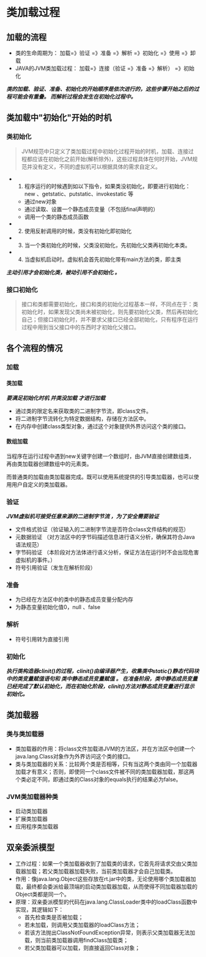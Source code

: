 # 类加载过程
## 加载的流程
- 类的生命周期为： 加载=》验证 =》准备 =》解析 =》初始化 =》使用 =》卸载
- JAVA的JVM类加载过程： 加载=》连接（验证 =》准备 =》解析） =》初始化

***类的加载、验证、准备、初始化的开始顺序是依次进行的，这些步骤开始之后的过程可能会有重叠。 而解析过程会发生在初始化过程中。***

## 类加载中"初始化"开始的时机
### 类初始化
 >  JVM规范中只定义了类加载过程中初始化过程开始的时机，加载、连接过程都应该在初始化之前开始(解析除外)，这些过程具体在何时开始，JVM规范并没有定义，不同的虚拟机可以根据具体的需求自定义。
- 1. 程序运行的时候遇到如以下指令，如果类没初始化，即要进行初始化：new 、getstatic、putstatic、invokestatic 等
   - 通过new对象
   - 通过读取、设置一个静态成员变量（不包括final声明的）
   - 调用一个类的静态成员函数
 - 2. 使用反射调用的时候，类没有初始化即初始化
 - 3. 当一个类初始化的时候，父类没初始化，先初始化父类再初始化本类。
 - 4. 当虚拟机启动时。虚拟机会首先初始化带有main方法的类，即主类

***主动引用才会初始化类，被动引用不会初始化 。***

### 接口初始化
> 接口和类都需要初始化，接口和类的初始化过程基本一样，不同点在于：类初始化时，如果发现父类尚未被初始化，则先要初始化父类，然后再初始化自己；但接口初始化时，并不要求父接口已经全部初始化，只有程序在运行过程中用到当父接口中的东西时才初始化父接口。

## 各个流程的情况
### 加载
#### 类加载
***要满足初始化时机 并类没加载 才进行加载***
- 通过类的限定名来获取类的二进制字节流，即class文件。
- 将二进制字节流转化为特定数据结构，存储在方法区中。
- 在内存中创建class类型对象，通过这个对象提供外界访问这个类的接口。

#### 数组加载
当程序在运行过程中遇到new关键字创建一个数组时，由JVM直接创建数组类，再由类加载器创建数组中的元素类。

而普通类的加载由类加载器完成。既可以使用系统提供的引导类加载器，也可以使用用户自定义的类加载器。

###  验证
***JVM虚拟机可接受任意来源的二进制字节流 ，为了安全需要验证***
- 文件格式验证（验证输入的二进制字节流是否符合class文件结构的规范）
- 元数据验证 （对方法区中的字节码描述信息进行语义分析，确保其符合Java语法规范）
- 字节码验证  （本阶段对方法体进行语义分析，保证方法在运行时不会出现危害虚拟机的事件。）
- 符号引用验证（发生在解析阶段）

### 准备
- 为已经在方法区中的类中的静态成员变量分配内存
- 为静态变量初始化值0，null 、false

### 解析
- 符号引用转为直接引用

### 初始化
***执行类构造器clinit()的过程，clinit()由编译器产生，收集类中static{}静态代码块中的类变量赋值语句和 类中静态成员变量赋值 。 在准备阶段，类中静态成员变量已经完成了默认初始化，而在初始化阶段，clinit()方法对静态成员变量进行显示初始化。***


## 类加载器

### 类与类加载器
- 类加载器的作用：将class文件加载进JVM的方法区，并在方法区中创建一个java.lang.Class对象作为外界访问这个类的接口。
- 类与类加载器的关系：比较两个类是否相等，只有当这两个类由同一个加载器加载才有意义；否则，即使同一个class文件被不同的类加载器加载，那这两个类必定不同，即通过类的Class对象的equals执行的结果必为false。

### JVM类加载器种类
- 启动类加载器
- 扩展类加载器
- 应用程序类加载器

## 双亲委派模型
- 工作过程：如果一个类加载器收到了加载类的请求，它首先将请求交由父类加载器加载；若父类加载器加载失败，当前类加载器才会自己加载类。
- 作用：像java.lang.Object这些存放在rt.jar中的类，无论使用哪个类加载器加载，最终都会委派给最顶端的启动类加载器加载，从而使得不同加载器加载的Object类都是同一个。
- 原理：双亲委派模型的代码在java.lang.ClassLoader类中的loadClass函数中实现，其逻辑如下：
   - 首先检查类是否被加载；
   - 若未加载，则调用父类加载器的loadClass方法；
   - 若该方法抛出ClassNotFoundException异常，则表示父类加载器无法加载，则当前类加载器调用findClass加载类；
   - 若父类加载器可以加载，则直接返回Class对象；
 